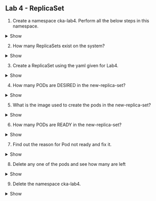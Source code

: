 ## Lab 4 - ReplicaSet


1. Create a namespace cka-lab4. Perform all the below steps in this namespace.

  <details><summary>Show</summary>
<p>

```bash
k create ns cka-lab4

```
</p>
</details>

2. How many ReplicaSets exist on the system?

  <details><summary>Show</summary>
<p>

```bash
k get rs -A
```
</p>
</details>

3. Create a ReplicaSet using the yaml given for Lab4.

  <details><summary>Show</summary>
<p>

```bash
kubectl apply -f Lab4_ReplicaSet.yaml
```
</p>
</details>

4. How many PODs are DESIRED in the new-replica-set?

  <details><summary>Show</summary>
<p>

```bash
 kubectl get pods and check the Pods relevant to ReplicaSet
or 
kubectl get replicaset 
and check the output
```
</p>
</details>

5. What is the image used to create the pods in the new-replica-set?
  <details><summary>Show</summary>
<p>

```bash
kubectl describe replicaset <>
```
</p>
</details>

6. How many PODs are READY in the new-replica-set?
  <details><summary>Show</summary>
<p>

```bash
kubectl get replicaset 
```
</p>
</details>

7. Find out the reason for Pod not ready and fix it.
  <details><summary>Show</summary>
<p>

```bash
Image does not exists. use image busybox or busybox:1.28.4
```
</p>
</details>

8. Delete any one of the pods and see how many are left 
  <details><summary>Show</summary>
<p>

```bash
kubectl delete pod <podname>

A new pod will be immediately created and the number will remain the same as desired by ReplicaSet
```
</p>
</details>

9.  Delete the namespace cka-lab4.
  <details><summary>Show</summary>
<p>

```bash
k delete ns cka-lab4
```
</p>
</details>

